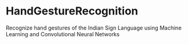 # HandGestureRecognition
Recognize hand gestures of the Indian Sign Language using Machine Learning and Convolutional Neural Networks